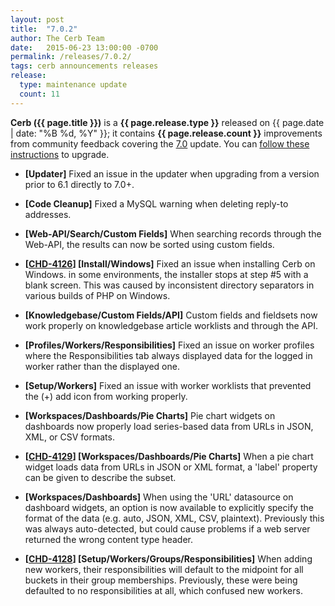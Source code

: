 ```yaml
---
layout: post
title:  "7.0.2"
author: The Cerb Team
date:   2015-06-23 13:00:00 -0700
permalink: /releases/7.0.2/
tags: cerb announcements releases
release:
  type: maintenance update
  count: 11
---
```


**Cerb ({{ page.title }})** is a **{{ page.release.type }}** released on {{ page.date | date: "%B %d, %Y" }}; it contains **{{ page.release.count }}** improvements from community feedback covering the [7.0](/releases/7.0/) update. You can [follow these instructions](/docs/upgrading/) to upgrade.

* **[Updater]** Fixed an issue in the updater when upgrading from a version prior to 6.1 directly to 7.0+.

* **[Code Cleanup]** Fixed a MySQL warning when deleting reply-to addresses.

* **[Web-API/Search/Custom Fields]** When searching records through the Web-API, the results can now be sorted using custom fields.

* **[[CHD-4126](http://wgmdev.atlassian.net/browse/CHD-4126)] [Install/Windows]** Fixed an issue when installing Cerb on Windows. in some environments, the installer stops at step #5 with a blank screen. This was caused by inconsistent directory separators in various builds of PHP on Windows.

* **[Knowledgebase/Custom Fields/API]** Custom fields and fieldsets now work properly on knowledgebase article worklists and through the API.

* **[Profiles/Workers/Responsibilities]** Fixed an issue on worker profiles where the Responsibilities tab always displayed data for the logged in worker rather than the displayed one.

* **[Setup/Workers]** Fixed an issue with worker worklists that prevented the (+) add icon from working properly.

* **[Workspaces/Dashboards/Pie Charts]** Pie chart widgets on dashboards now properly load series-based data from URLs in JSON, XML, or CSV formats.

* **[[CHD-4129](http://wgmdev.atlassian.net/browse/CHD-4129)] [Workspaces/Dashboards/Pie Charts]** When a pie chart widget loads data from URLs in JSON or XML format, a 'label' property can be given to describe the subset.

* **[Workspaces/Dashboards]** When using the 'URL' datasource on dashboard widgets, an option is now available to explicitly specify the format of the data (e.g. auto, JSON, XML, CSV, plaintext). Previously this was always auto-detected, but could cause problems if a web server returned the wrong content type header.

* **[[CHD-4128](http://wgmdev.atlassian.net/browse/CHD-4128)] [Setup/Workers/Groups/Responsibilities]** When adding new workers, their responsibilities will default to the midpoint for all buckets in their group memberships. Previously, these were being defaulted to no responsibilities at all, which confused new workers.